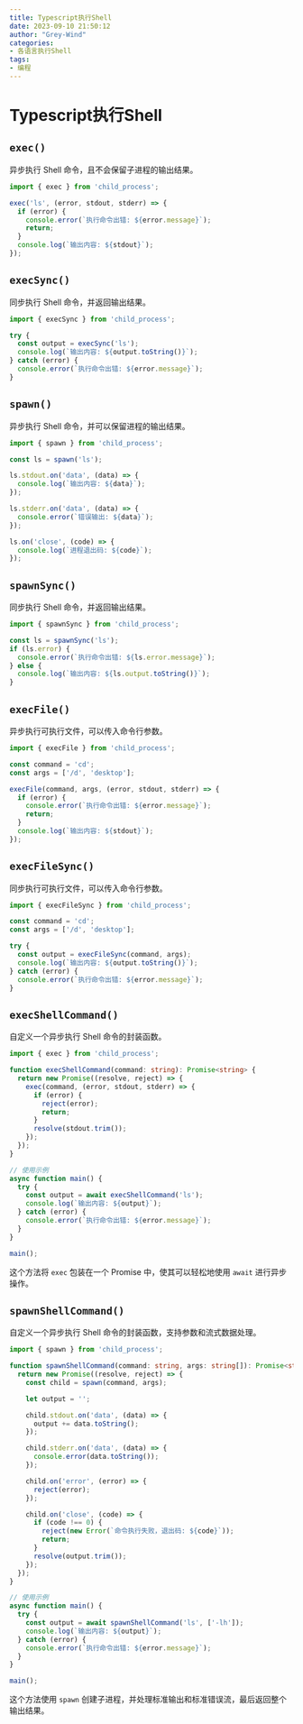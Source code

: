 ```yaml
---
title: Typescript执行Shell
date: 2023-09-10 21:50:12
author: "Grey-Wind"
categories:
- 各语言执行Shell
tags:
- 编程
---
```


# Typescript执行Shell

## `exec()`

异步执行 Shell 命令，且不会保留子进程的输出结果。

```typescript
import { exec } from 'child_process';

exec('ls', (error, stdout, stderr) => {
  if (error) {
    console.error(`执行命令出错: ${error.message}`);
    return;
  }
  console.log(`输出内容: ${stdout}`);
});
```

## `execSync()`

同步执行 Shell 命令，并返回输出结果。

```typescript
import { execSync } from 'child_process';

try {
  const output = execSync('ls');
  console.log(`输出内容: ${output.toString()}`);
} catch (error) {
  console.error(`执行命令出错: ${error.message}`);
}
```

## `spawn()`

异步执行 Shell 命令，并可以保留进程的输出结果。

```typescript
import { spawn } from 'child_process';

const ls = spawn('ls');

ls.stdout.on('data', (data) => {
  console.log(`输出内容: ${data}`);
});

ls.stderr.on('data', (data) => {
  console.error(`错误输出: ${data}`);
});

ls.on('close', (code) => {
  console.log(`进程退出码: ${code}`);
});
```

## `spawnSync()`

同步执行 Shell 命令，并返回输出结果。

```typescript
import { spawnSync } from 'child_process';

const ls = spawnSync('ls');
if (ls.error) {
  console.error(`执行命令出错: ${ls.error.message}`);
} else {
  console.log(`输出内容: ${ls.output.toString()}`);
}
```

## `execFile()`

异步执行可执行文件，可以传入命令行参数。

```typescript
import { execFile } from 'child_process';

const command = 'cd';
const args = ['/d', 'desktop'];

execFile(command, args, (error, stdout, stderr) => {
  if (error) {
    console.error(`执行命令出错: ${error.message}`);
    return;
  }
  console.log(`输出内容: ${stdout}`);
});
```

## `execFileSync()`

同步执行可执行文件，可以传入命令行参数。

```typescript
import { execFileSync } from 'child_process';

const command = 'cd';
const args = ['/d', 'desktop'];

try {
  const output = execFileSync(command, args);
  console.log(`输出内容: ${output.toString()}`);
} catch (error) {
  console.error(`执行命令出错: ${error.message}`);
}
```

## `execShellCommand()`

自定义一个异步执行 Shell 命令的封装函数。

```typescript
import { exec } from 'child_process';

function execShellCommand(command: string): Promise<string> {
  return new Promise((resolve, reject) => {
    exec(command, (error, stdout, stderr) => {
      if (error) {
        reject(error);
        return;
      }
      resolve(stdout.trim());
    });
  });
}

// 使用示例
async function main() {
  try {
    const output = await execShellCommand('ls');
    console.log(`输出内容: ${output}`);
  } catch (error) {
    console.error(`执行命令出错: ${error.message}`);
  }
}

main();
```

这个方法将 `exec` 包装在一个 Promise 中，使其可以轻松地使用 `await` 进行异步操作。

## `spawnShellCommand()`

自定义一个异步执行 Shell 命令的封装函数，支持参数和流式数据处理。

```typescript
import { spawn } from 'child_process';

function spawnShellCommand(command: string, args: string[]): Promise<string> {
  return new Promise((resolve, reject) => {
    const child = spawn(command, args);

    let output = '';

    child.stdout.on('data', (data) => {
      output += data.toString();
    });

    child.stderr.on('data', (data) => {
      console.error(data.toString());
    });

    child.on('error', (error) => {
      reject(error);
    });

    child.on('close', (code) => {
      if (code !== 0) {
        reject(new Error(`命令执行失败，退出码: ${code}`));
        return;
      }
      resolve(output.trim());
    });
  });
}

// 使用示例
async function main() {
  try {
    const output = await spawnShellCommand('ls', ['-lh']);
    console.log(`输出内容: ${output}`);
  } catch (error) {
    console.error(`执行命令出错: ${error.message}`);
  }
}

main();
```

这个方法使用 `spawn` 创建子进程，并处理标准输出和标准错误流，最后返回整个输出结果。
